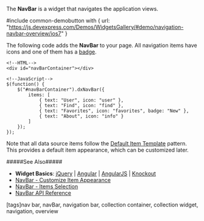 The **NavBar** is a widget that navigates the application views. 

#include common-demobutton with {
    url: "https://js.devexpress.com/Demos/WidgetsGallery/#demo/navigation-navbar-overview/ios7"
}

The following code adds the **NavBar** to your page. All navigation items have icons and one of them has a [badge](/api-reference/10%20UI%20Widgets/dxNavBar/5%20Default%20Item%20Template/badge.md '/Documentation/ApiReference/UI_Widgets/dxNavBar/Default_Item_Template/#badge'). 

    <!--HTML-->
    <div id="navBarContainer"></div>

    <!--JavaScript-->
    $(function() {
        $("#navBarContainer").dxNavBar({
            items: [
                { text: "User", icon: "user" },
                { text: "Find", icon: "find" },
                { text: "Favorites", icon: "favorites", badge: "New" },
                { text: "About", icon: "info" }
            ]
        });
    });

Note that all data source items follow the [Default Item Template](/api-reference/10%20UI%20Widgets/dxNavBar/5%20Default%20Item%20Template '/Documentation/ApiReference/UI_Widgets/dxNavBar/Default_Item_Template/') pattern. This provides a default item appearance, which can be customized later.

#####See Also#####
- **Widget Basics**: [jQuery](/concepts/00%20Getting%20Started/10%20Widget%20Basics%20-%20jQuery '/Documentation/Guide/Getting_Started/Widget_Basics_-_jQuery/') | [Angular](/concepts/00%20Getting%20Started/15%20Widget%20Basics%20-%20Angular '/Documentation/Guide/Getting_Started/Widget_Basics_-_Angular/') | [AngularJS](/concepts/00%20Getting%20Started/20%20Widget%20Basics%20-%20AngularJS '/Documentation/Guide/Getting_Started/Widget_Basics_-_AngularJS/') | [Knockout](/concepts/00%20Getting%20Started/25%20Widget%20Basics%20-%20Knockout '/Documentation/Guide/Getting_Started/Widget_Basics_-_Knockout/')
- [NavBar - Customize Item Appearance](/concepts/05%20Widgets/NavBar/05%20Customize%20Item%20Appearance.md '/Documentation/Guide/Widgets/NavBar/Customize_Item_Appearance')
- [NavBar - Items Selection](/concepts/05%20Widgets/NavBar/10%20Items%20Selection.md '/Documentation/Guide/Widgets/NavBar/Items_Selection')
- [NavBar API Reference](/api-reference/10%20UI%20Widgets/dxNavBar '/Documentation/ApiReference/UI_Widgets/dxNavBar/')

[tags]nav bar, navBar, navigation bar, collection container, collection widget, navigation, overview